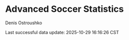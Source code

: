 # Advanced Soccer Statistics
Denis Ostroushko

<!-- gfm -->

Last successful data update: 2025-10-29 16:16:26 CST
